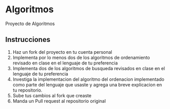 # Algoritmos
Proyecto de Algoritmos

## Instrucciones

1. Haz un fork del proyecto en tu cuenta personal
2. Implementa por lo menos dos de los algoritmos de ordenamiento revisado en clase en el lenguaje de tu preferencia
3. Implementa dos de los algoritmos de busqueda  revisados en clase en el lenguaje de tu preferencia
4. Investiga la implementacion del algoritmo del ordenacion implementado como parte del lenguaje que usaste y agrega una breve explicacion en tu repositorio.
5. Sube tus cambios al fork que creaste
6. Manda un Pull request al repositorio original

